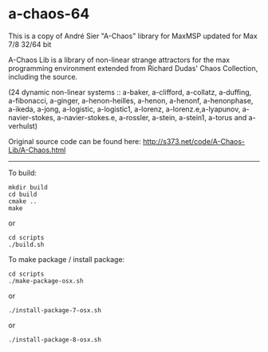 # a-chaos-64
This is a copy of André Sier "A-Chaos" library for MaxMSP updated for Max 7/8 32/64 bit

A-Chaos Lib is a library of non-linear strange attractors for the max programming environment extended from Richard Dudas' Chaos Collection, including the source.

(24 dynamic non-linear systems :: a-baker, a-clifford, a-collatz, a-duffing, a-fibonacci, a-ginger, a-henon-heilles, a-henon, a-henonf, a-henonphase, a-ikeda, a-jong, a-logistic, a-logistic1, a-lorenz, a-lorenz.e,a-lyapunov, a-navier-stokes, a-navier-stokes.e, a-rossler, a-stein, a-stein1, a-torus and a-verhulst)

Original source code can be found here:
http://s373.net/code/A-Chaos-Lib/A-Chaos.html

-----

To build:

```
mkdir build
cd build
cmake ..
make
```

or

```
cd scripts
./build.sh
```

To make package / install package:

```
cd scripts
./make-package-osx.sh
```

or

```
./install-package-7-osx.sh
```

or

```
./install-package-8-osx.sh
```
